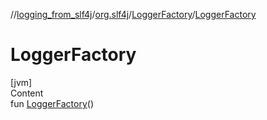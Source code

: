 //[logging_from_slf4j](../../../index.md)/[org.slf4j](../index.md)/[LoggerFactory](index.md)/[LoggerFactory](-logger-factory.md)



# LoggerFactory  
[jvm]  
Content  
fun [LoggerFactory](-logger-factory.md)()  



